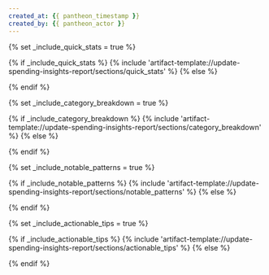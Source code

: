 ```yaml
---
created_at: {{ pantheon_timestamp }}
created_by: {{ pantheon_actor }}
---
```

{% set _include_quick_stats = true %}
<!-- SECTION:START:QUICK_STATS -->
{% if _include_quick_stats %}
{% include 'artifact-template://update-spending-insights-report/sections/quick_stats' %}
{% else %}
<!-- SECTION:PLACEHOLDER -->
{% endif %}
<!-- SECTION:END:QUICK_STATS -->

{% set _include_category_breakdown = true %}
<!-- SECTION:START:CATEGORY_BREAKDOWN -->
{% if _include_category_breakdown %}
{% include 'artifact-template://update-spending-insights-report/sections/category_breakdown' %}
{% else %}
<!-- SECTION:PLACEHOLDER -->
{% endif %}
<!-- SECTION:END:CATEGORY_BREAKDOWN -->

{% set _include_notable_patterns = true %}
<!-- SECTION:START:NOTABLE_PATTERNS -->
{% if _include_notable_patterns %}
{% include 'artifact-template://update-spending-insights-report/sections/notable_patterns' %}
{% else %}
<!-- SECTION:PLACEHOLDER -->
{% endif %}
<!-- SECTION:END:NOTABLE_PATTERNS -->

{% set _include_actionable_tips = true %}
<!-- SECTION:START:ACTIONABLE_TIPS -->
{% if _include_actionable_tips %}
{% include 'artifact-template://update-spending-insights-report/sections/actionable_tips' %}
{% else %}
<!-- SECTION:PLACEHOLDER -->
{% endif %}
<!-- SECTION:END:ACTIONABLE_TIPS -->